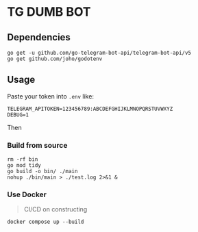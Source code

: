 # TG DUMB BOT

## Dependencies

```shell
go get -u github.com/go-telegram-bot-api/telegram-bot-api/v5
go get github.com/joho/godotenv
```

## Usage

Paste your token into `.env` like:

```text
TELEGRAM_APITOKEN=123456789:ABCDEFGHIJKLMNOPQRSTUVWXYZ
DEBUG=1
```

Then

### Build from source

```shell
rm -rf bin
go mod tidy
go build -o bin/ ./main
nohup ./bin/main > ./test.log 2>&1 &
```

### Use Docker

> CI/CD on constructing

```shell
docker compose up --build
```
